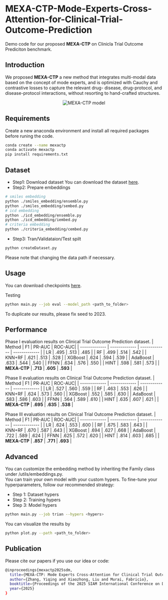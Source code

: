 # MEXA-CTP-Mode-Experts-Cross-Attention-for-Clinical-Trial-Outcome-Prediction

Demo code for our proposed **MEXA-CTP** on Clinicla Trial Outcome Prediciton benchmark.

## Introduction
We proposed **MEXA-CTP** a new method that integrates multi-modal data based on the concept of mode experts, and is optimized with Cauchy and contrastive losses to capture the relevant drug- disease, drug-protocol, and disease-protocol interactions, without resorting to hand-crafted structures.

<div align=center><img src="https://github.com/murai-lab/MEXA-CTP-Mode-Experts-Cross-Attention-for-Clinical-Trial-Outcome-Prediction/blob/main/images/model.png" alt="MEXA-CTP model"/></div>

## Requirements
Create a new anaconda environment and install all required packages before runing the code.
```bash
conda create --name mexactp
conda activate mexactp
pip install requirements.txt
```
## Dataset
* Step1: Download dataset
You can download the dataset [here](https://github.com/futianfan/clinical-trial-outcome-prediction).
* Step2: Prepare embeddings
```bash
# smiles embedding
python ./smiles_embedding/ensemble.py
python ./smiles_embedding/sembed.py
# icd embedding
python ./icd_embedding/ensemble.py
python ./icd_embedding/iembed.py
# criteria embedding
python ./criteria_embedding/cembed.py
```
* Step3: Tran/Validataion/Test spilt
```bash
python createDataset.py
```
Please note that changing the data path if necessary.

## Usage
You can download checkpoints [here](https://www.dropbox.com/scl/fo/rru21hfyz65bvj6mrab17/AHLPgKv9a-2gp4PMBUFKaro?rlkey=x1br14dy86ckhokc6bc7q9cus&st=nxft4l8w&dl=0).

Testing
```bash
python main.py --job eval --model_path <path_to_folder>
```
To duplicate our results, please fix seed to 2023.


## Performance
Phase I evaluation results on Clinical Trial Outcome Prediction dataset.
| Method  | F1 | PR-AUC | ROC-AUC|
| ------------- | ------------- | ------------- | ------------- |
| LR | .495 | .513 | .485 |
| RF | .499 | .514 | .542 |
| KNN+RF | .621 | .513 | .528 |
| XGBoost | .624 | .594 | .539 |
| AdaBoost | .633 | .544 | .540 |
| FFNN | .634 | .576 | .550 |
| HINT | .598 | .581 | .573 |
| **MEXA-CTP** | **.713** | **.605** | **.593** |



Phase II evaluation results on Clinical Trial Outcome Prediction dataset.
| Method  | F1 | PR-AUC | ROC-AUC|
| ------------- | ------------- | ------------- | ------------- |
| LR | .527 | .560 | .559 |
| RF | .463 | .553 | .626 |
| KNN+RF | .624 | .573 | .560 |
| XGBoost | .552 | .585 | .630 |
| AdaBoost | .583 | .586 | .603 |
| FFNN | .564 | .589 | .610 |
| HINT | .635 | .607 | .621 |
| **MEXA-CTP** | **.695** | **.635** | **.538** |

Phase III evaluation results on Clinical Trial Outcome Prediction dataset.
| Method  | F1 | PR-AUC | ROC-AUC|
| ------------- | ------------- | ------------- | ------------- |
| LR | .624 | .553 | .600 |
| RF | .675 | .583 | .643 |
| KNN+RF | .670 | .587 | .643 |
| XGBoost | .694 | .627 | .668 |
| AdaBoost | .722 | .589 | .624 |
| FFNN | .625 | .572 | .620 |
| HINT | .814 | .603 | .685 |
| **MEXA-CTP** | **.857** | **.771** | **.693** |




## Advanced
You can customize the embedding method by inheriting the Family class under /utils/embeddings.py.  
You can train your own model with your custom hypers. To fine-tune your hyperparameters, follow our recommended strategy:
* Step 1: Dataset hypers
* Step 2: Training hypers
* Step 3: Model hypers
```bash
python main.py --job trian --hypers <hypers>
```
You can visualize the results by
```bash
python plot.py --path <path_to_folder>
```



## Publication
Please cite our papers if you use our idea or code:
```bash
@inproceedings{mexactp2025sdm,
  title={MEXA-CTP: Mode Experts Cross-Attention for Clinical Trial Outcome Prediction},
  author={Zhang, Yiqing and Xiaozhong, Liu and Murai, Fabricio},
  booktitle={Proceedings of the 2025 SIAM International Conference on Data Mining (SDM)},
  year={2025}
}
```
